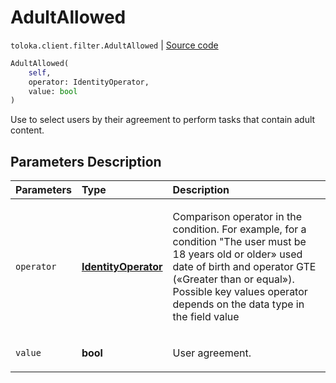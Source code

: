 # AdultAllowed
`toloka.client.filter.AdultAllowed` | [Source code](https://github.com/Toloka/toloka-kit/blob/v0.1.24/src/client/filter.py#L291)

```python
AdultAllowed(
    self,
    operator: IdentityOperator,
    value: bool
)
```

Use to select users by their agreement to perform tasks that contain adult content.

## Parameters Description

| Parameters | Type | Description |
| :----------| :----| :-----------|
`operator`|**[IdentityOperator](toloka.client.primitives.operators.IdentityOperator.md)**|<p>Comparison operator in the condition. For example, for a condition &quot;The user must be 18 years old or older» used date of birth and operator GTE («Greater than or equal»). Possible key values operator depends on the data type in the field value</p>
`value`|**bool**|<p>User agreement.</p>
